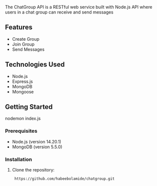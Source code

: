 The ChatGroup API is a RESTful web service built with Node.js API where users in a chat group can receive and send messages

## Features

- Create Group
- Join Group
- Send Messages


## Technologies Used

- Node.js
- Express.js
- MongoDB
- Mongoose

## Getting Started
nodemon index.js

### Prerequisites

- Node.js (version 14.20.1)
- MongoDB (version 5.5.0)

### Installation

1. Clone the repository:

   ```bash
    https://github.com/habeebolamide/chatgroup.git
